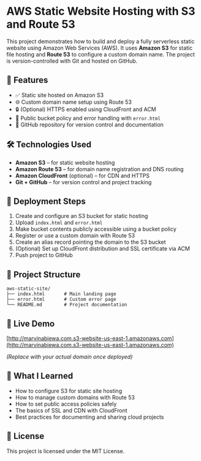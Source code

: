 # AWS Static Website Hosting with S3 and Route 53

This project demonstrates how to build and deploy a fully serverless static website using Amazon Web Services (AWS). It uses **Amazon S3** for static file hosting and **Route 53** to configure a custom domain name. The project is version-controlled with Git and hosted on GitHub.

## 📌 Features

- ✅ Static site hosted on Amazon S3
- 🌐 Custom domain name setup using Route 53
- 🔒 (Optional) HTTPS enabled using CloudFront and ACM
- 📄 Public bucket policy and error handling with `error.html`
- 📁 GitHub repository for version control and documentation

## 🛠️ Technologies Used

- **Amazon S3** – for static website hosting  
- **Amazon Route 53** – for domain name registration and DNS routing  
- **Amazon CloudFront** (optional) – for CDN and HTTPS  
- **Git + GitHub** – for version control and project tracking

## 🚀 Deployment Steps

1. Create and configure an S3 bucket for static hosting
2. Upload `index.html` and `error.html`
3. Make bucket contents publicly accessible using a bucket policy
4. Register or use a custom domain with Route 53
5. Create an alias record pointing the domain to the S3 bucket
6. (Optional) Set up CloudFront distribution and SSL certificate via ACM
7. Push project to GitHub

## 📂 Project Structure

```
aws-static-site/
├── index.html       # Main landing page
├── error.html       # Custom error page
└── README.md        # Project documentation
```

## 🔗 Live Demo

[http://marvinabiewa.com.s3-website-us-east-1.amazonaws.com](http://marvinabiewa.com.s3-website-us-east-1.amazonaws.com)

*(Replace with your actual domain once deployed)*

## 🧠 What I Learned

- How to configure S3 for static site hosting
- How to manage custom domains with Route 53
- How to set public access policies safely
- The basics of SSL and CDN with CloudFront
- Best practices for documenting and sharing cloud projects

## 📜 License

This project is licensed under the MIT License.

